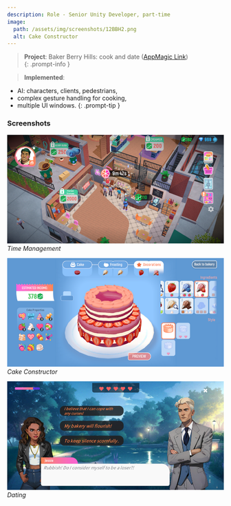 ```yaml
---
description: Role - Senior Unity Developer, part-time  
image:
  path: /assets/img/screenshots/12BBH2.png
  alt: Cake Constructor
---
```


> **Project**: Baker Berry Hills: cook and date ([AppMagic Link](https://appmagic.rocks/google-play/baker-berry-hills-cook-and-date/com.deuscraft.cakeconstructor))  
{: .prompt-info } 

> **Implemented**:
- AI: characters, clients, pedestrians,
- complex gesture handling for cooking,
- multiple UI windows.
{: .prompt-tip } 

### Screenshots

![](/assets/img/screenshots/11BBH1.png)
_Time Management_

![](/assets/img/screenshots/12BBH2.png)
_Cake Constructor_

![](/assets/img/screenshots/13BBH3.png)
_Dating_